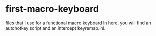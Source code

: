 # first-macro-keyboard
files that I use for a functional macro keyboard
In here. you will find an autohotkey script and an intercept keyremap.ini.
